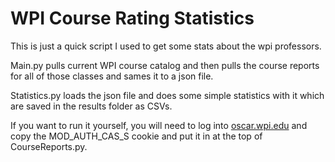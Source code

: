 # WPI Course Rating Statistics

This is just a quick script I used to get some stats about the wpi professors.

Main.py pulls current WPI course catalog and then pulls the course reports for all of those classes and sames it to a
json file.

Statistics.py loads the json file and does some simple statistics with it which are saved in the results folder as CSVs.

If you want to run it yourself, you will need to log into [oscar.wpi.edu]() and copy the MOD_AUTH_CAS_S cookie and put
it in at the top of CourseReports.py.


